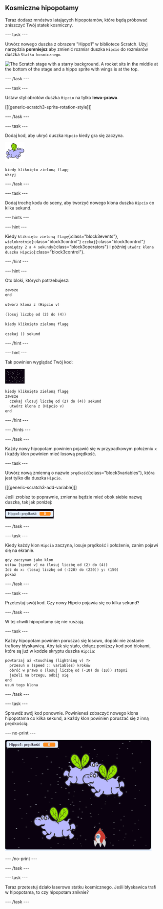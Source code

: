 ## Kosmiczne hipopotamy

Teraz dodasz mnóstwo latających hipopotamów, które będą próbować zniszczyć Twój statek kosmiczny.

\--- task \---

Utwórz nowego duszka z obrazem "Hippo1" w bibliotece Scratch. Użyj narzędzia **pomniejsz** aby zmienić rozmiar duszka `Hipcio` do rozmiarów duszka `Statku kosmicznego`.

![The Scratch stage with a starry background. A rocket sits in the middle at the bottom of the stage and a hippo sprite with wings is at the top.](images/invaders-hippo.png)

\--- /task \---

\--- task \---

Ustaw styl obrotów duszka `Hipcio` na tylko **lewo-prawo**.

[[[generic-scratch3-sprite-rotation-style]]]

\--- /task \---

\--- task \---

Dodaj kod, aby ukryć duszka `Hipcio` kiedy gra się zaczyna.

![duszek hipopotama](images/hippo-sprite.png)

```blocks3
kiedy kliknięto zieloną flagę
ukryj
```

\--- /task \---

\--- task \---

Dodaj trochę kodu do sceny, aby tworzyć nowego klona duszka `Hipcio` co kilka sekund.

\--- hints \---

\--- hint \---

Kiedy `kliknięto zieloną flagę`{:class="block3events"}, `wielokrotnie`{:class="block3control"} `czekaj`{:class="block3control"} `pomiędzy 2 a 4 sekundy`{:class="block3operators"} i później `utwórz klona duszka Hipcio`{:class="block3control"}.

\--- /hint \---

\--- hint \---

Oto bloki, których potrzebujesz:

```blocks3
zawsze
end

utwórz klona z (Hipcio v)

(losuj liczbę od (2) do (4))

kiedy kliknięto zieloną flagę

czekaj () sekund
```

\--- /hint \---

\--- hint \---

Tak powinien wyglądać Twój kod:

![duszek sceny](images/stage-sprite.png)

```blocks3
kiedy kliknięto zieloną flagę
zawsze 
  czekaj (losuj liczbę od (2) do (4)) sekund
  utwórz klona z (Hipcio v)
end
```

\--- /hint \---

\--- /hints \---

\--- /task \---

Każdy nowy hipopotam powinien pojawić się w przypadkowym położeniu `x` i każdy klon powinien mieć losową prędkość.

\--- task \---

Utwórz nową zmienną o nazwie `prędkość`{:class="block3variables"}, która jest tylko dla duszka `Hipcio`.

[[[generic-scratch3-add-variable]]]

Jeśli zrobisz to poprawnie, zmienna będzie mieć obok siebie nazwę duszka, tak jak poniżej:

![The variable sprite that reads "Hippo1: speed 0"](images/invaders-var-test.png)

\--- /task \---

\--- task \---

Kiedy każdy klon `Hipcia` zaczyna, losuje prędkość i położenie, zanim pojawi się na ekranie.

```blocks3
gdy zaczynam jako klon
ustaw [speed v] na (losuj liczbę od (2) do (4))
Idź do x: (losuj liczbę od (-220) do (220)) y: (150)
pokaż
```

\--- /task \---

\--- task \---

Przetestuj swój kod. Czy nowy Hipcio pojawia się co kilka sekund?

\--- /task \---

W tej chwili hipopotamy się nie ruszają.

\--- task \---

Każdy hipopotam powinien poruszać się losowo, dopóki nie zostanie trafiony błyskawicą. Aby tak się stało, dołącz poniższy kod pod blokami, które są już w kodzie skryptu duszka `Hipcia`:

```blocks3
powtarzaj aż <touching (lightning v) ?> 
  przesuń o (speed :: variables) kroków
  obróć w prawo o (losuj liczbę od (-10) do (10)) stopni
  jeżeli na brzegu, odbij się
end
usuń tego klona
```

\--- /task \---

\--- task \---

Sprawdź swój kod ponownie. Powinieneś zobaczyć nowego klona hipopotama co kilka sekund, a każdy klon powinien poruszać się z inną prędkością.

\--- no-print \---

![Animation of the Hippo sprite flying around, two clones are created and move independently.](images/hippo-clones.gif)

\--- /no-print \---

\--- /task \---

\--- task \---

Teraz przetestuj działo laserowe statku kosmicznego. Jeśli błyskawica trafi w hipopotama, to czy hipopotam zniknie?

\--- /task \---